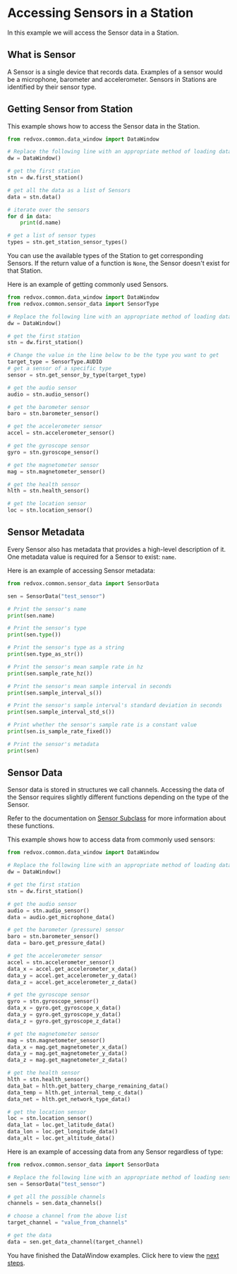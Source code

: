 # Accessing Sensors in a Station

In this example we will access the Sensor data in a Station.

## What is Sensor

A Sensor is a single device that records data.  Examples of a sensor would be a microphone, barometer and accelerometer.
Sensors in Stations are identified by their sensor type.

## Getting Sensor from Station

This example shows how to access the Sensor data in the Station.

```python
from redvox.common.data_window import DataWindow

# Replace the following line with an appropriate method of loading data
dw = DataWindow()

# get the first station
stn = dw.first_station()

# get all the data as a list of Sensors
data = stn.data()

# iterate over the sensors
for d in data:
    print(d.name)

# get a list of sensor types
types = stn.get_station_sensor_types()
```

You can use the available types of the Station to get corresponding Sensors.  If the return value of a function is 
`None`, the Sensor doesn't exist for that Station.

Here is an example of getting commonly used Sensors.

```python
from redvox.common.data_window import DataWindow
from redvox.common.sensor_data import SensorType

# Replace the following line with an appropriate method of loading data
dw = DataWindow()

# get the first station
stn = dw.first_station()

# Change the value in the line below to be the type you want to get
target_type = SensorType.AUDIO
# get a sensor of a specific type
sensor = stn.get_sensor_by_type(target_type)

# get the audio sensor
audio = stn.audio_sensor()

# get the barometer sensor
baro = stn.barometer_sensor()

# get the accelerometer sensor
accel = stn.accelerometer_sensor()

# get the gyroscope sensor
gyro = stn.gyroscope_sensor()

# get the magnetometer sensor
mag = stn.magnetometer_sensor()

# get the health sensor
hlth = stn.health_sensor()

# get the location sensor
loc = stn.location_sensor()
```

## Sensor Metadata

Every Sensor also has metadata that provides a high-level description of it.  One metadata value is required for a 
Sensor to exist: `name`.

Here is an example of accessing Sensor metadata:

```python
from redvox.common.sensor_data import SensorData

sen = SensorData("test_sensor")

# Print the sensor's name
print(sen.name)

# Print the sensor's type
print(sen.type())

# Print the sensor's type as a string
print(sen.type_as_str())

# Print the sensor's mean sample rate in hz
print(sen.sample_rate_hz())

# Print the sensor's mean sample interval in seconds
print(sen.sample_interval_s())

# Print the sensor's sample interval's standard deviation in seconds
print(sen.sample_interval_std_s())

# Print whether the sensor's sample rate is a constant value
print(sen.is_sample_rate_fixed())

# Print the sensor's metadata
print(sen)
```

## Sensor Data

Sensor data is stored in structures we call channels.  Accessing the data of the Sensor requires slightly different 
functions depending on the type of the Sensor.

Refer to the documentation on [Sensor Subclass](https://github.com/RedVoxInc/redvox-python-sdk/tree/master/docs/python_sdk/data_window/station#sensor-subclass-functions)
for more information about these functions.

This example shows how to access data from commonly used sensors:

```python
from redvox.common.data_window import DataWindow

# Replace the following line with an appropriate method of loading data
dw = DataWindow()

# get the first station
stn = dw.first_station()

# get the audio sensor
audio = stn.audio_sensor()
data = audio.get_microphone_data()

# get the barometer (pressure) sensor
baro = stn.barometer_sensor()
data = baro.get_pressure_data()

# get the accelerometer sensor
accel = stn.accelerometer_sensor()
data_x = accel.get_accelerometer_x_data()
data_y = accel.get_accelerometer_y_data()
data_z = accel.get_accelerometer_z_data()

# get the gyroscope sensor
gyro = stn.gyroscope_sensor()
data_x = gyro.get_gyroscope_x_data()
data_y = gyro.get_gyroscope_y_data()
data_z = gyro.get_gyroscope_z_data()

# get the magnetometer sensor
mag = stn.magnetometer_sensor()
data_x = mag.get_magnetometer_x_data()
data_y = mag.get_magnetometer_y_data()
data_z = mag.get_magnetometer_z_data()

# get the health sensor
hlth = stn.health_sensor()
data_bat = hlth.get_battery_charge_remaining_data()
data_temp = hlth.get_internal_temp_c_data()
data_net = hlth.get_network_type_data()

# get the location sensor
loc = stn.location_sensor()
data_lat = loc.get_latitude_data()
data_lon = loc.get_longitude_data()
data_alt = loc.get_altitude_data()
```

Here is an example of accessing data from any Sensor regardless of type:

```python
from redvox.common.sensor_data import SensorData

# Replace the following line with an appropriate method of loading sensor data
sen = SensorData("test_sensor")

# get all the possible channels
channels = sen.data_channels()

# choose a channel from the above list
target_channel = "value_from_channels"

# get the data
data = sen.get_data_channel(target_channel)
```

You have finished the DataWindow examples.  Click here to view the [next steps](what_to_do_next.md).